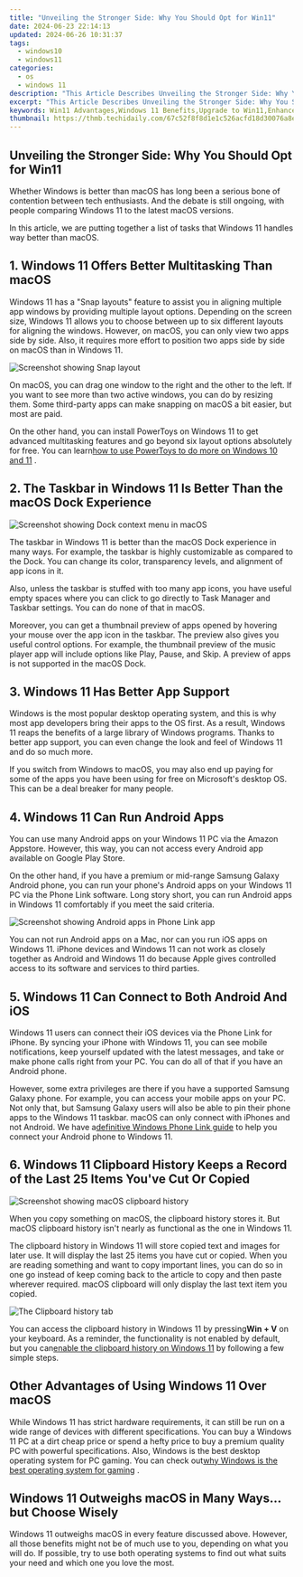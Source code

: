 ```yaml
---
title: "Unveiling the Stronger Side: Why You Should Opt for Win11"
date: 2024-06-23 22:14:13
updated: 2024-06-26 10:31:37
tags:
  - windows10
  - windows11
categories:
  - os
  - windows 11
description: "This Article Describes Unveiling the Stronger Side: Why You Should Opt for Win11"
excerpt: "This Article Describes Unveiling the Stronger Side: Why You Should Opt for Win11"
keywords: Win11 Advantages,Windows 11 Benefits,Upgrade to Win11,Enhanced PC Performance (Win11),New OS Perks,Optimize with Win11,Boosting PCs (Windows 11)
thumbnail: https://thmb.techidaily.com/67c52f8f8d1e1c526acfd18d30076a8ec8c694652a5ccde76155c26629dae8fb.png
---
```


## Unveiling the Stronger Side: Why You Should Opt for Win11

 Whether Windows is better than macOS has long been a serious bone of contention between tech enthusiasts. And the debate is still ongoing, with people comparing Windows 11 to the latest macOS versions.

 In this article, we are putting together a list of tasks that Windows 11 handles way better than macOS.

## 1\. Windows 11 Offers Better Multitasking Than macOS

 Windows 11 has a "Snap layouts" feature to assist you in aligning multiple app windows by providing multiple layout options. Depending on the screen size, Windows 11 allows you to choose between up to six different layouts for aligning the windows. However, on macOS, you can only view two apps side by side. Also, it requires more effort to position two apps side by side on macOS than in Windows 11.

![Screenshot showing Snap layout](https://static1.makeuseofimages.com/wordpress/wp-content/uploads/2023/04/snap-layout-1.jpg)

 On macOS, you can drag one window to the right and the other to the left. If you want to see more than two active windows, you can do by resizing them. Some third-party apps can make snapping on macOS a bit easier, but most are paid.

 On the other hand, you can install PowerToys on Windows 11 to get advanced multitasking features and go beyond six layout options absolutely for free. You can learn[how to use PowerToys to do more on Windows 10 and 11](https://www.makeuseof.com/tag/windows-10-powertoys/) .

## 2\. The Taskbar in Windows 11 Is Better Than the macOS Dock Experience

![Screenshot showing Dock context menu in macOS](https://static1.makeuseofimages.com/wordpress/wp-content/uploads/2023/04/edit-1.jpg)

 The taskbar in Windows 11 is better than the macOS Dock experience in many ways. For example, the taskbar is highly customizable as compared to the Dock. You can change its color, transparency levels, and alignment of app icons in it.

 Also, unless the taskbar is stuffed with too many app icons, you have useful empty spaces where you can click to go directly to Task Manager and Taskbar settings. You can do none of that in macOS.

 Moreover, you can get a thumbnail preview of apps opened by hovering your mouse over the app icon in the taskbar. The preview also gives you useful control options. For example, the thumbnail preview of the music player app will include options like Play, Pause, and Skip. A preview of apps is not supported in the macOS Dock.

## 3\. Windows 11 Has Better App Support

 Windows is the most popular desktop operating system, and this is why most app developers bring their apps to the OS first. As a result, Windows 11 reaps the benefits of a large library of Windows programs. Thanks to better app support, you can even change the look and feel of Windows 11 and do so much more.

 If you switch from Windows to macOS, you may also end up paying for some of the apps you have been using for free on Microsoft's desktop OS. This can be a deal breaker for many people.

## 4\. Windows 11 Can Run Android Apps

 You can use many Android apps on your Windows 11 PC via the Amazon Appstore. However, this way, you can not access every Android app available on Google Play Store.

 On the other hand, if you have a premium or mid-range Samsung Galaxy Android phone, you can run your phone's Android apps on your Windows 11 PC via the Phone Link software. Long story short, you can run Android apps in Windows 11 comfortably if you meet the said criteria.

![Screenshot showing Android apps in Phone Link app](https://static1.makeuseofimages.com/wordpress/wp-content/uploads/2023/04/android-apps.jpg)

 You can not run Android apps on a Mac, nor can you run iOS apps on Windows 11\. iPhone devices and Windows 11 can not work as closely together as Android and Windows 11 do because Apple gives controlled access to its software and services to third parties.

## 5\. Windows 11 Can Connect to Both Android And iOS

 Windows 11 users can connect their iOS devices via the Phone Link for iPhone. By syncing your iPhone with Windows 11, you can see mobile notifications, keep yourself updated with the latest messages, and take or make phone calls right from your PC. You can do all of that if you have an Android phone.

 However, some extra privileges are there if you have a supported Samsung Galaxy phone. For example, you can access your mobile apps on your PC. Not only that, but Samsung Galaxy users will also be able to pin their phone apps to the Windows 11 taskbar. macOS can only connect with iPhones and not Android. We have a[definitive Windows Phone Link guide](https://www.makeuseof.com/windows-phone-link-guide/) to help you connect your Android phone to Windows 11.

## 6\. Windows 11 Clipboard History Keeps a Record of the Last 25 Items You've Cut Or Copied

![Screenshot showing macOS clipboard history](https://static1.makeuseofimages.com/wordpress/wp-content/uploads/2023/04/screenshot-2023-04-11-at-2-28-23-pm.png)

 When you copy something on macOS, the clipboard history stores it. But macOS clipboard history isn't nearly as functional as the one in Windows 11.

 The clipboard history in Windows 11 will store copied text and images for later use. It will display the last 25 items you have cut or copied. When you are reading something and want to copy important lines, you can do so in one go instead of keep coming back to the article to copy and then paste wherever required. macOS clipboard will only display the last text item you copied.

![The Clipboard history tab](https://static1.makeuseofimages.com/wordpress/wp-content/uploads/2021/11/the-clipboard-history-tab.png)

 You can access the clipboard history in Windows 11 by pressing**Win + V** on your keyboard. As a reminder, the functionality is not enabled by default, but you can[enable the clipboard history on Windows 11](https://www.makeuseof.com/windows-11-turn-on-clipboard-history/) by following a few simple steps.

## Other Advantages of Using Windows 11 Over macOS

 While Windows 11 has strict hardware requirements, it can still be run on a wide range of devices with different specifications. You can buy a Windows 11 PC at a dirt cheap price or spend a hefty price to buy a premium quality PC with powerful specifications. Also, Windows is the best desktop operating system for PC gaming. You can check out[why Windows is the best operating system for gaming](https://www.makeuseof.com/windows-mac-linux-best-os-for-gaming/) .

## Windows 11 Outweighs macOS in Many Ways... but Choose Wisely

 Windows 11 outweighs macOS in every feature discussed above. However, all those benefits might not be of much use to you, depending on what you will do. If possible, try to use both operating systems to find out what suits your need and which one you love the most.


<ins class="adsbygoogle"
     style="display:block"
     data-ad-format="autorelaxed"
     data-ad-client="ca-pub-7571918770474297"
     data-ad-slot="1223367746"></ins>



<ins class="adsbygoogle"
     style="display:block"
     data-ad-client="ca-pub-7571918770474297"
     data-ad-slot="8358498916"
     data-ad-format="auto"
     data-full-width-responsive="true"></ins>
